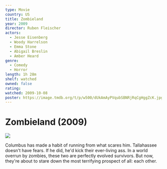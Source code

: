 ```yaml
---
type: Movie
country: US
title: Zombieland
year: 2009
director: Ruben Fleischer
actors:
  - Jesse Eisenberg
  - Woody Harrelson
  - Emma Stone
  - Abigail Breslin
  - Amber Heard
genre:
  - Comedy
  - Horror
length: 1h 28m
shelf: watched
owned: false
rating:
watched: 2009-10-08
poster: https://image.tmdb.org/t/p/w500/dUkAmAyPVqubSBNRjRqCgHggZcK.jpg
---
```


# Zombieland (2009)

![](https://image.tmdb.org/t/p/w500/dUkAmAyPVqubSBNRjRqCgHggZcK.jpg)

Columbus has made a habit of running from what scares him. Tallahassee doesn't have fears. If he did, he'd kick their ever-living ass. In a world overrun by zombies, these two are perfectly evolved survivors. But now, they're about to stare down the most terrifying prospect of all: each other.
